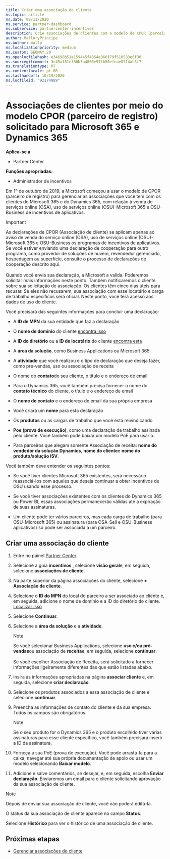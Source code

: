 ```yaml
---
title: Criar uma associação do cliente
ms.topic: article
ms.date: 09/11/2020
ms.service: partner-dashboard
ms.subservice: partnercenter-incentives
description: Crie associações de clientes com o modelo de CPOR (parceiro de registro) de reivindicação. Ajuda a gerenciar vendas, uso e incentivos para os clientes Microsoft 365 & Dynamics 365.
author: MalloryPrincipe
ms.author: mallp
ms.localizationpriority: medium
ms.custom: SEOMAY.20
ms.openlocfilehash: e34698b51a159445f4354e366f79f510533e6f30
ms.sourcegitcommit: 3c45a181ef86b3a4866e97fb50efeae8714ab3f7
ms.translationtype: MT
ms.contentlocale: pt-BR
ms.lasthandoff: 10/19/2020
ms.locfileid: "92174989"
---
```

# <a name="customer-associations-via-the-claimed-partner-of-record-cpor-model-for-microsoft-365-and-dynamics-365"></a>Associações de clientes por meio do modelo CPOR (parceiro de registro) solicitado para Microsoft 365 e Dynamics 365

**Aplica-se a**

- Partner Center

**Funções apropriadas:**

- Administrador de incentivos

Em 1º de outubro de 2019, a Microsoft começou a usar o modelo de CPOR (parceiro de registro) para gerenciar as associações que você tem com os clientes do Microsoft 365 e do Dynamics 365, com relação à venda de serviços online (OSA), uso de serviços online (OSU)-Microsoft 365 e OSU-Business de incentivos de aplicativos.

>[!Important]
> As declarações de CPOR (Associação de cliente) se aplicam apenas ao aviso de venda do serviço online (OSA), uso de serviços online (OSU)-Microsoft 365 e OSU-Business os programas de incentivos de aplicativos. Se você estiver enviando uma declaração de cooperação para outro programa, como provedor de soluções de nuvem, revendedor gerenciado, hospedagem ou superfície, consulte o processo de declarações de cooperação descrito aqui. <br><br>Quando você envia sua declaração, a Microsoft a valida. Poderemos solicitar mais informações neste ponto. Também notificaremos o cliente sobre sua solicitação de associação. Os clientes têm cinco dias úteis para recusar. Se eles não recusarem, sua associação com esse locatário e carga de trabalho específicos será oficial. Neste ponto, você terá acesso aos dados de uso do cliente. 

Você precisará das seguintes informações para concluir uma declaração:

- A **ID de MPN** da sua entidade que faz a declaração

- O **nome de domínio** do cliente [encontra isso](find-domain-name.md)

- A **ID do diretório** ou a **ID de locatário** do cliente [encontra esta](find-domain-name.md)

- A **área da solução**, como Business Applications ou Microsoft 365

- A **atividade** que você realizou e o tipo de declaração que deseja fazer, como pré-vendas, uso ou associação de receita

- O nome do **contato**do seu cliente, o título e o endereço de email

- Para o Dynamics 365, você também precisa fornecer o nome do **contato técnico** do cliente, o título e o endereço de email

- O **nome de contato** e o endereço de email da sua própria empresa

- Você criará um **nome** para esta declaração

- Os **produtos** ou as cargas de trabalho que você está reivindicando

- **Poe (prova de execução)**, como uma declaração de trabalho assinada pelo cliente. Você também pode baixar um modelo PoE para usar o.

- Para parceiros que alegam somente Associação de receita: **nome do vendedor da solução Dynamics**, **nome do cliente**e **nome do produto/solução ISV**. 

Você também deve entender os seguintes pontos:

- Se você tiver clientes Microsoft 365 existentes, será necessário reassociá-los com aqueles que deseja continuar a obter incentivos de OSU usando esse processo.

- Se você tiver associações existentes com os clientes do Dynamics 365 ou Power BI, essas associações permanecerão válidas até a expiração de suas assinaturas.

- Um cliente pode ter vários parceiros, mas cada carga de trabalho (para OSU-Microsoft 365) ou assinatura (para OSA-Sell e OSU-Business aplicativos) só pode ser associada a um parceiro.

## <a name="create-a-customer-association"></a>Criar uma associação do cliente

1. Entre no painel [Partner Center](https://partner.microsoft.com/dashboard/).

2. Selecione a guia **incentivos** , selecione **visão geral**e, em seguida, selecione **associações de cliente**.

3. Na parte superior da página associações do cliente, selecione **+ Associação de cliente**.

4. Selecione o **ID do MPN** do local do parceiro a ser associado ao cliente e, em seguida, adicione o nome de domínio e a ID do diretório do cliente. [Localizar isso](find-domain-name.md)

5. Selecione **Continuar**.

6. Selecione a **área da solução** e a **atividade**. 

   >[!Note]
   >
   >Se você selecionar Business Applications, selecione **uso e/ou pré-vendas**ou associação de **receita**e, em seguida, selecione **continuar**. 
   <br><br>Se você escolher Associação de Receita, será solicitado a fornecer informações ligeiramente diferentes das que estão listadas abaixo.

7. Insira as informações apropriadas na página **associar cliente** e, em seguida, selecione **criar declaração**.

8. Selecione os produtos associados a essa associação de cliente e selecione **continuar**.

9. Preencha as informações de contato do cliente e da sua empresa. Todos os campos são obrigatórios. 

   >[!NOTE]
   >Se o seu produto for o Dynamics 365 e o produto escolhido tiver várias assinaturas para esse cliente específico, você também precisará inserir a ID da assinatura.

10. Forneça a sua PoE (prova de execução). Você pode arrastá-la para a caixa, navegar até sua própria documentação de apoio ou usar um modelo selecionando **Baixar modelo**. 

11. Adicione e salve comentários, se desejar, e, em seguida, escolha **Enviar declaração**. Enviaremos um email para o cliente solicitando aprovação da sua associação de cliente.

   >[!NOTE]
   >Depois de enviar sua associação de cliente, você não poderá editá-la.

O status da sua associação de cliente aparece no campo **Status**.

Selecione **Histórico** para ver o histórico de uma associação de cliente.

## <a name="next-steps"></a>Próximas etapas

- [Gerenciar associações do cliente](incentives-manage-customer-associations.md)